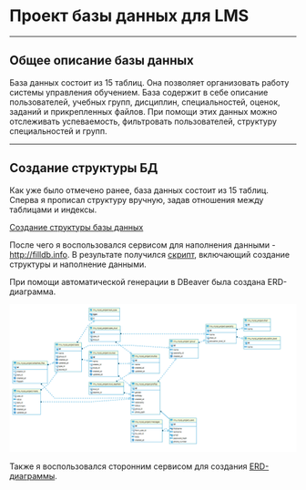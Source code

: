 # Проект базы данных для LMS #

---

##  Общее описание базы данных ##
База данных состоит из 15 таблиц. Она позволяет организовать работу системы управления обучением.
База содержит в себе описание пользователей, учебных групп, дисциплин, специальностей, оценок, заданий и прикрепленных файлов.
При помощи этих данных можно отслеживать успеваемость, фильтровать пользователей, структуру специальностей и групп.

---

## Создание структуры БД ##
Как уже было отмечено ранее, база данных состоит из 15 таблиц. Сперва я прописал структуру вручную, задав отношения между таблицами и индексы.

[Создание структуры базы данных](https://github.com/Serguchers/MySQL_GB/blob/Final_course_project/Создание%20базы.sql)

После чего я воспользовался сервисом для наполнения данными - http://filldb.info. В результате получился [скрипт](https://github.com/Serguchers/MySQL_GB/blob/Final_course_project/Наполнение%20данными.sql), включающий создание структуры и наполнение данными.

При помощи автоматической генерации в DBeaver была создана ERD-диаграмма.

![ERD-диаграмма DBeaver](https://github.com/Serguchers/MySQL_GB/blob/Final_course_project/erd_with_dbeaver.png?raw=true)

Также я воспользовался сторонним сервисом для создания [ERD-диаграммы](https://github.com/Serguchers/MySQL_GB/blob/Final_course_project/erd_with_web.pdf).

